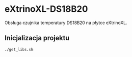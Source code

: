 # eXtrinoXL-DS18B20
Obsługa czujnika temperatury DS18B20 na płytce eXtrinoXL.

## Inicjalizacja projektu
```
./get_libs.sh
```